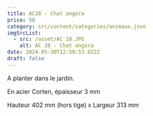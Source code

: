 ```yaml
---
title: AC28 - Chat angora
price: 50
category: src/content/categories/animaux.json
imgSrcList:
  - src: /asset/AC 28.JPG
    alt: AC 28 - Chat angora
date: 2024-05-30T12:59:53.022Z
draft: false
---
```


A planter dans le jardin.

En acier Corten, épaisseur 3 mm

Hauteur 402 mm (hors tige) x Largeur 313 mm
